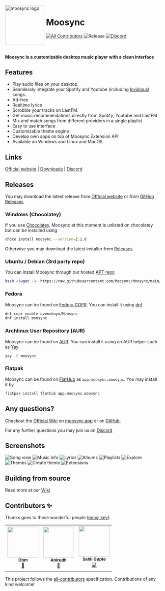 <img align="left" width="130" height="130" src="extras/banner_logo.png" alt="moosync logo">

# Moosync

[![All Contributors](https://img.shields.io/badge/all_contributors-3-orange.svg?style=flat-square)](#contributors-) ![Release](https://github.com/Moosync/Moosync/actions/workflows/build.yml/badge.svg) [![Discord](https://img.shields.io/badge/Moosync-%237289DA.svg?style=fsocial&logo=discord&logoColor=white)](https://discord.gg/HsbqbRune3)

<br/>

#### Moosync is a customizable desktop music player with a clean interface

## Features

- Play audio files on your desktop.
- Seamlessly integrate your Spotify and Youtube (including [Invidious](https://invidious.io/)) songs.
- Ad-free
- Realtime lyrics
- Scrobble your tracks on LastFM.
- Get music recommendations directly from Spotify, Youtube and LastFM
- Mix and match songs from different providers in a single playlist
- Easy to use interface
- Customizable theme engine
- Develop own apps on top of Moosync Extension API
- Available on Windows and Linux and MacOS

## Links
[Official website](https://moosync.app) |
[Downloads](#releases) |
[Discord](https://discord.gg/HsbqbRune3)

## Releases

You may download the latest release from [Official website](https://moosync.app) or from [GitHub Releases](https://github.com/Moosync/Moosync/releases)

### Windows (Chocolatey)

If you use [Chocolatey](https://community.chocolatey.org/packages/moosync), Moosync at this moment is unlisted on chocolatey but can be installed using 
```bash
choco install moosync --version=2.1.0
```

Otherwise you may download the latest installer from [Releases](https://github.com/Moosync/Moosync/releases)

### Ubuntu / Debian (3rd party repo)

You can install Moosync through our hosted [APT repo]([/Moosync/ppa](https://github.com/Moosync/ppa))
```bash
bash <(wget -O- https://raw.githubusercontent.com/Moosync/Moosync/main/setup_ppa.sh)
```

### Fedora

Moosync can be found on [Fedora COPR](https://copr.fedorainfracloud.org/coprs/ovenoboyo/Moosync/). You can install it using [dnf](https://docs.fedoraproject.org/en-US/quick-docs/dnf/)
```bash
dnf copr enable ovenoboyo/Moosync
dnf install moosync
```

### Archlinux User Repository (AUR)

Moosync can be found on [AUR](https://aur.archlinux.org/packages/moosync). You can install it using an AUR helper such as [Yay](https://github.com/Jguer/yay)

``` bash
yay -S moosync
```

### Flatpak

Moosync can be found on [FlatHub](https://flathub.org/apps/details/app.moosync.moosync) as ```app.moosync.moosync```.
You may install it by
```bash
flatpak install flathub app.moosync.moosync
```


## Any questions?

Checkout the [Official Wiki](https://moosync.app/wiki/) on [moosync.app](https://moosync.app/wiki/) or on [GitHub](https://github.com/Moosync/Moosync/wiki).  
  
For any further questions you may join us on [Discord](https://discord.gg/HsbqbRune3)


## Screenshots

![Song view](./extras/screenshot_song_view.png)
![Music info](./extras/screenshot_musicinfo_view.png)
![Lyrics](./extras/screenshot_musicinfo_view_lyrics.png)
![Albums](./extras/screenshot_albums.png)
![Playlists](./extras/screenshot_playlists.png)
![Explore](./extras/Screenshot_explore.png)
![Themes](./extras/screenshot_themes.png)
![Create theme](./extras/screenshot_theme_new.png)
![Extensions](./extras/screenshot_extensions.png)

## Building from source

Read more at our [Wiki](https://moosync.app/wiki/building-from-source)

## Contributors ✨

Thanks goes to these wonderful people ([emoji key](https://allcontributors.org/docs/en/emoji-key)):

<!-- ALL-CONTRIBUTORS-LIST:START - Do not remove or modify this section -->
<!-- prettier-ignore-start -->
<!-- markdownlint-disable -->
<table>
  <tr>
    <td align="center"><a href="https://github.com/Mercyssh"><img src="https://avatars.githubusercontent.com/u/41297391?v=4?s=100" width="100px;" alt=""/><br /><sub><b>Ohm</b></sub></a><br /><a href="#design-Mercyssh" title="Design">🎨</a></td>
    <td align="center"><a href="http://androbuddy.github.io/studio-wingress"><img src="https://avatars.githubusercontent.com/u/28799675?v=4?s=100" width="100px;" alt=""/><br /><sub><b>Anirudh</b></sub></a><br /><a href="#design-AndroBuddy" title="Design">🎨</a></td>
    <td align="center"><a href="https://github.com/Ovenoboyo"><img src="https://avatars.githubusercontent.com/u/36789504?v=4?s=100" width="100px;" alt=""/><br /><sub><b>Sahil Gupte</b></sub></a><br /><a href="https://github.com/Moosync/Moosync/commits?author=Ovenoboyo" title="Code">💻</a></td>
  </tr>
</table>

<!-- markdownlint-restore -->
<!-- prettier-ignore-end -->

<!-- ALL-CONTRIBUTORS-LIST:END -->

This project follows the [all-contributors](https://github.com/all-contributors/all-contributors) specification. Contributions of any kind welcome!
